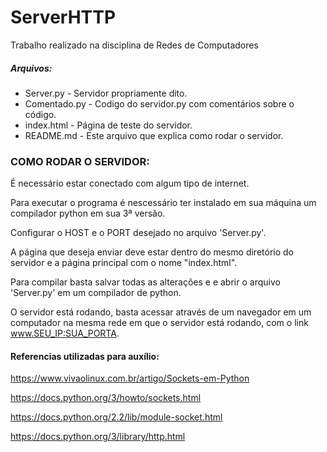 # ServerHTTP
Trabalho realizado na disciplina de Redes de Computadores

##### Arquivos:
* Server.py - Servidor propriamente dito.
* Comentado.py - Codigo do servidor.py com comentários sobre o código.
* index.html - Página de teste do servidor.
* README.md - Este arquivo que explica como rodar o servidor.

### COMO RODAR O SERVIDOR:

É necessário estar conectado com algum tipo de internet.

Para executar o programa é nescessário ter instalado em sua máquina um compilador python em sua 3ª versão.

Configurar o HOST e o PORT desejado no arquivo 'Server.py'.

A página que deseja enviar deve estar dentro do mesmo diretório do servidor e a página principal com o nome "index.html".

Para compilar basta salvar todas as alterações e e abrir o arquivo 'Server.py' em um compilador de python.

O servidor está rodando, basta acessar através de um navegador em um computador na mesma rede em que o servidor está rodando, com o link www.SEU_IP:SUA_PORTA.

#### Referencias utilizadas para auxílio:

https://www.vivaolinux.com.br/artigo/Sockets-em-Python

https://docs.python.org/3/howto/sockets.html

https://docs.python.org/2.2/lib/module-socket.html

https://docs.python.org/3/library/http.html


